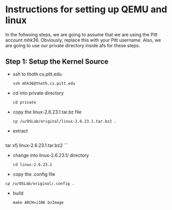 # Instructions for setting up QEMU and linux

In the follwoing steps, we are going to assume that we are using the Pitt account mhk36. Obviously, replace this with your Pitt username. Also, we are going to use our private directory inside afs for these steps.

## Step 1: Setup the Kernel Source

- ssh to thoth.cs.pitt.edu
	```
	ssh mhk36@thoth.cs.pitt.edu
	```
- cd into private directory
	```
	cd private
	```
- copy the linux-2.6.23.1.tar.bz file
	```
	cp /u/OSLab/original/linux-2.6.23.1.tar.bz2 .
	```
- extract
	```
tar xfj linux-2.6.23.1.tar.bz2
	```
- change into linux-2.6.23.1/ directory
	```
	cd linux-2.6.23.1
	```
- copy the .config file
```
cp /u/OSLab/original/.config .
```
- build
	```
	make ARCH=i386 bzImage
	```